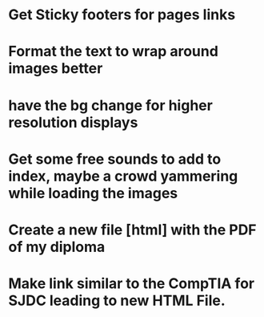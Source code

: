 # Get Sticky footers for pages links #
# Format the text to wrap around images better #
# have the bg change for higher resolution displays #
# Get some free sounds to add to index, maybe a crowd yammering while loading the images #
# Create a new file [html] with the PDF of my diploma #
# Make link similar to the CompTIA for SJDC leading to new HTML File. #

